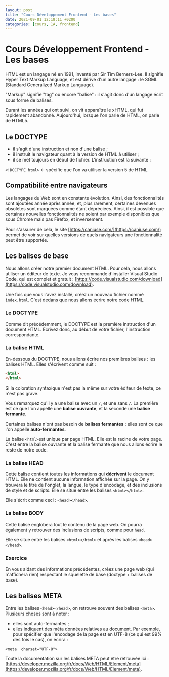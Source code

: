 ```yaml
---
layout: post
title: "Cours Développement Frontend - Les bases"
date: 2021-09-01 12:18:11 +0200
categories: [cours, 1A, frontend]
---
```


# Cours Développement Frontend - Les bases
HTML est un langage né en 1991, inventé par Sir Tim Berners-Lee.
Il signifie Hyper Text Markup Language, et est dérivé d'un autre langage : le 	SGML (Standard Generalized Markup Language).

"Markup" signifie "tag" ou encore "balise" : il s'agit donc d'un langage écrit sous forme de balises.

Durant les années qui ont suivi, on vit apparaître le xHTML, qui fut rapidement abandonné. Aujourd'hui, lorsque l'on parle de HTML, on parle de HTML5.

## Le DOCTYPE
- il s'agit d'une instruction et non d'une balise ;
- il instruit le navigateur quant à la version de HTML à utiliser ;
- il se met toujours en début de fichier.
L'instruction est la suivante :

`<!DOCTYPE html>` <- spécifie que l'on va utiliser la version 5 de HTML

## Compatibilité entre navigateurs
Les langages du Web sont en constante évolution. Ainsi, des fonctionnalités sont ajoutées année après année, et, plus rarement, certaines devenues obsolètes sont marquées comme étant dépréciées.
Ainsi, il est possible que certaines nouvelles fonctionnalités ne soient par exemple disponibles que sous Chrome mais pas Firefox, et inversement.

Pour s'assurer de cela, le site [https://caniuse.com/](https://caniuse.com/) permet de voir sur quelles versions de quels navigateurs une fonctionnalité peut être supportée.

## Les balises de base

Nous allons créer notre premier document HTML.
Pour cela, nous allons utiliser un éditeur de texte. Je vous recommande d'installer Visual Studio Code, qui est complet et gratuit : [https://code.visualstudio.com/download](https://code.visualstudio.com/download).

Une fois que vous l'avez installé, créez un nouveau fichier nommé `index.html`. C'est dedans que nous allons écrire notre code HTML.

### Le DOCTYPE
Comme dit précédemment, le DOCTYPE est la première instruction d'un document HTML. Ecrivez donc, au début de votre fichier, l'instruction correspondante.

### La balise HTML
En-dessous du DOCTYPE, nous allons écrire nos premières balises : les balises HTML.
Elles s'écrivent comme suit :

```html
<html>
</html>
```

Si la coloration syntaxique n'est pas la même sur votre éditeur de texte, ce n'est pas grave.

Vous remarquez qu'il y a une balise avec un `/`, et une sans `/`. La première est ce que l'on appelle une **balise ouvrante**, et la seconde une **balise fermante**.

Certaines balises n'ont pas besoin de **balises fermantes** : elles sont ce que l'on appelle **auto-fermantes**.

La balise `<html>`est unique par page HTML. Elle est la racine de votre page. C'est entre la balise ouvrante et la balise fermante que nous allons écrire le reste de notre code.

### La balise HEAD
 Cette balise contient toutes les informations qui **décrivent** le document HTML. Elle ne contient aucune information affichée sur la page. On y trouvera le titre de l'onglet, la langue, le type d'encodage, et des inclusions de style et de scripts.
Elle se situe entre les balises `<html></html>`.

Elle s'écrit comme ceci : `<head></head>`.

### La balise BODY
Cette balise englobera tout le contenu de la page web. On pourra également y retrouver des inclusions de scripts, comme pour `head`.

Elle se situe entre les balises `<html></html>` et après les balises `<head></head>`.

### Exercice
En vous aidant des informations précédentes, créez une page web (qui n'affichera rien) respectant le squelette de base (doctype + balises de base).

## Les balises META

Entre les balises `<head></head>`, on retrouve souvent des balises `<meta>`. Plusieurs choses sont à noter :
- elles sont auto-fermantes ;
- elles indiquent des méta données relatives au document.
Par exemple, pour spécifier que l'encodage de la page est en UTF-8 (ce qui est 99% des fois le cas), on écrira : 

`<meta  charset="UTF-8">`

Toute la documentation sur les balises META peut être retrouvée ici : [https://developer.mozilla.org/fr/docs/Web/HTML/Element/meta](https://developer.mozilla.org/fr/docs/Web/HTML/Element/meta).


